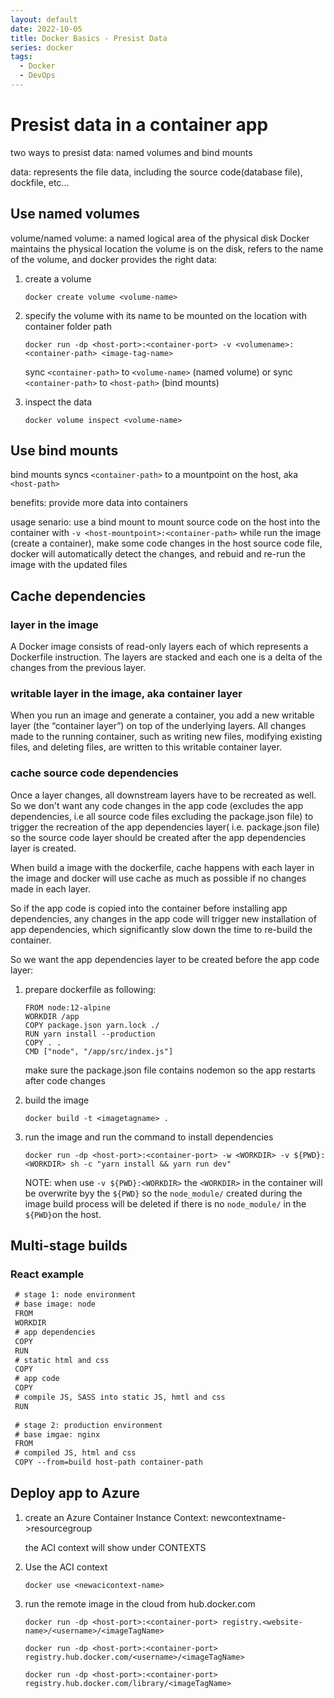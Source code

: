 ```yaml
---
layout: default
date: 2022-10-05
title: Docker Basics - Presist Data
series: docker
tags:
  - Docker
  - DevOps
---
```

# Presist data in a container app
two ways to presist data: named volumes and bind mounts
 
data: represents the file data, including the source code(database file), dockfile, etc...

## Use named volumes
 
volume/named volume: a named logical area of the physical disk
Docker maintains the physical location the volume is on the disk, refers to the name of the volume, and docker provides the right data:
 
 1. create a volume

    ```
    docker create volume <volume-name>
    ```
 2. specify the volume with its name to be mounted on the location with container folder path

    ```
    docker run -dp <host-port>:<container-port> -v <volumename>:<container-path> <image-tag-name>
    ``` 
    sync `<container-path>` to `<volume-name>` (named volume) or sync `<container-path>` to `<host-path>` (bind mounts)
 
 3. inspect the data
    ``` 
    docker volume inspect <volume-name>
    ``` 
## Use bind mounts
bind mounts syncs `<container-path>` to a mountpoint on the host, aka `<host-path>`

benefits: provide more data into containers

usage senario: use a bind mount to mount source code on the host into the container with `-v <host-mountpoint>:<container-path>` while run the image (create a container), make some code changes in the host source code file, docker will automatically detect the changes, and rebuid and re-run the image with the updated files

## Cache dependencies

### layer in the image
A Docker image consists of read-only layers each of which represents a Dockerfile instruction. The layers are stacked and each one is a delta of the changes from the previous layer. 

### writable layer in the image, aka container layer
When you run an image and generate a container, you add a new writable layer (the “container layer”) on top of the underlying layers. All changes made to the running container, such as writing new files, modifying existing files, and deleting files, are written to this writable container layer.

### cache source code dependencies
Once a layer changes, all downstream layers have to be recreated as well. So we don't want any code changes in the app code (excludes the app dependencies, i.e all source code files excluding the package.json file) to trigger the recreation of the app dependencies layer( i.e. package.json file) so the source code layer should be created after the app dependencies layer is created.

When build a image with the dockerfile, cache happens with each layer in the image and docker will use cache as much as possible if no changes made in each layer.
 
So if the app code is copied into the container before installing app dependencies, any changes in the app code will trigger new installation of app dependencies, which significantly slow down the time to re-build the container.
 
So we want the app dependencies layer to be created before the app code layer:

1. prepare dockerfile as following:
    ```
    FROM node:12-alpine
    WORKDIR /app
    COPY package.json yarn.lock ./
    RUN yarn install --production 
    COPY . .
    CMD ["node", "/app/src/index.js"]
    ```
    make sure the package.json file contains nodemon so the app restarts after code changes
 
2. build the image

    ```
    docker build -t <imagetagname> .
    ```

3. run the image and run the command to install dependencies

    ```
    docker run -dp <host-port>:<container-port> -w <WORKDIR> -v ${PWD}:<WORKDIR> sh -c "yarn install && yarn run dev" 
    ```

    NOTE: when use `-v ${PWD}:<WORKDIR>` the `<WORKDIR>` in the container will be overwrite byy the `${PWD}` so the `node_module/` created during the image build process will be deleted if there is no `node_module/` in the `${PWD}`on the host.
 
## Multi-stage builds

### React example
```html
 # stage 1: node environment
 # base image: node
 FROM
 WORKDIR
 # app dependencies
 COPY
 RUN
 # static html and css
 COPY
 # app code
 COPY
 # compile JS, SASS into static JS, hmtl and css 
 RUN
 
 # stage 2: production environment
 # base imgae: nginx
 FROM
 # compiled JS, html and css
 COPY --from=build host-path container-path
```
## Deploy app to Azure
 
1. create an Azure Container Instance Context: newcontextname->resourcegroup

    the ACI context will show under CONTEXTS

2.  Use the ACI context
 
    ```
    docker use <newacicontext-name>
    ```
 
3. run the remote image in the cloud from hub.docker.com

    ```
    docker run -dp <host-port>:<container-port> registry.<website-name>/<username>/<imageTagName>
    ```
    
    ```
    docker run -dp <host-port>:<container-port> registry.hub.docker.com/<username>/<imageTagName>
    ```
    
    ```
    docker run -dp <host-port>:<container-port> registry.hub.docker.com/library/<imageTagName>
    ```

